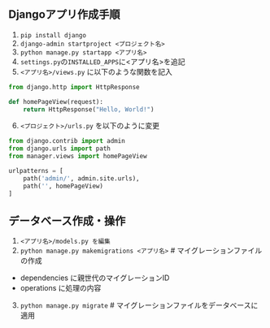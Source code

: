 ## Djangoアプリ作成手順

1. `pip install django`
2. `django-admin startproject <プロジェクト名>`
3. `python manage.py startapp <アプリ名>`
4. `settings.py`の`INSTALLED_APPS`に<アプリ名>を追記
5. `<アプリ名>/views.py` に以下のような関数を記入 
```python   
from django.http import HttpResponse

def homePageView(request):
    return HttpResponse("Hello, World!")
```
6. `<プロジェクト>/urls.py` を以下のように変更
```python
from django.contrib import admin
from django.urls import path
from manager.views import homePageView

urlpatterns = [
    path('admin/', admin.site.urls),
    path('', homePageView)
]
```

## データベース作成・操作
1. `<アプリ名>/models.py を編集`
2. `python manage.py makemigrations <アプリ名>` # マイグレーションファイルの作成
* dependencies に親世代のマイグレーションID
* operations に処理の内容
3. `python manage.py migrate` # マイグレーションファイルをデータベースに適用
